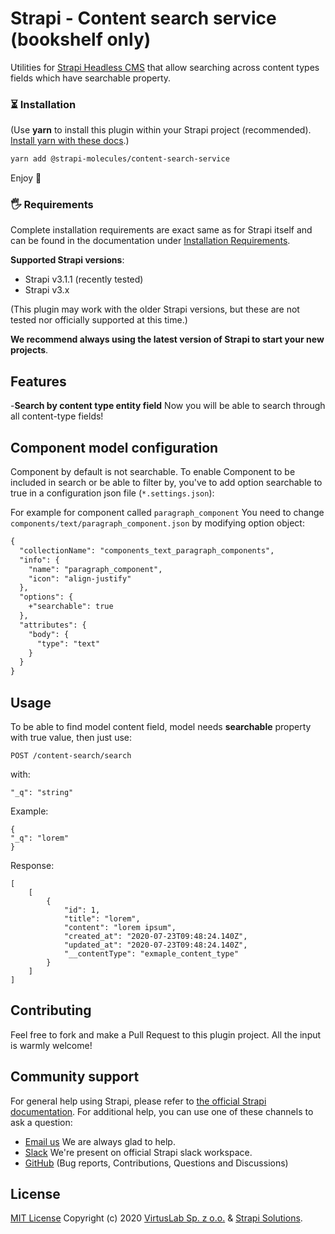 # Strapi - Content search service (bookshelf only)

Utilities for [Strapi Headless CMS](https://github.com/strapi/strapi) that allow searching across content types fields which have searchable property.

### ⏳ Installation

(Use **yarn** to install this plugin within your Strapi project (recommended). [Install yarn with these docs](https://yarnpkg.com/lang/en/docs/install/).)

```bash
yarn add @strapi-molecules/content-search-service
```

Enjoy 🎉

### 🖐 Requirements

Complete installation requirements are exact same as for Strapi itself and can be found in the documentation under <a href="https://strapi.io/documentation/v3.x/installation/cli.html#step-1-make-sure-requirements-are-met">Installation Requirements</a>.

**Supported Strapi versions**:

- Strapi v3.1.1 (recently tested)
- Strapi v3.x

(This plugin may work with the older Strapi versions, but these are not tested nor officially supported at this time.)

**We recommend always using the latest version of Strapi to start your new projects**.

## Features

-**Search by content type entity field** Now you will be able to search through all content-type fields!

## Component model configuration

Component by default is not searchable.
To enable Component to be included in search or be able to filter by, you've to add option searchable to true in a configuration json file (`*.settings.json`):

For example for component called `paragraph_component` You need to change `components/text/paragraph_component.json` by modifying option object:
```diff
{
  "collectionName": "components_text_paragraph_components",
  "info": {
    "name": "paragraph_component",
    "icon": "align-justify"
  },
  "options": {
    +"searchable": true
  },
  "attributes": {
    "body": {
      "type": "text"
    }
  }
}
```

##  Usage

To be able to find model content field, model needs **searchable** property with true value, then just use:
```
POST /content-search/search 
```
with:
```
"_q": "string"
```

Example:

```
{
"_q": "lorem"
}
```

Response:
```
[
    [
        {
            "id": 1,
            "title": "lorem",
            "content": "lorem ipsum",
            "created_at": "2020-07-23T09:48:24.140Z",
            "updated_at": "2020-07-23T09:48:24.140Z",
            "__contentType": "exmaple_content_type"
        }
    ]
]
```

## Contributing

Feel free to fork and make a Pull Request to this plugin project. All the input is warmly welcome!

## Community support

For general help using Strapi, please refer to [the official Strapi documentation](https://strapi.io/documentation/). For additional help, you can use one of these channels to ask a question:

- [Email us](mailto:strapi@virtuslab.com) We are always glad to help.
- [Slack](http://slack.strapi.io) We're present on official Strapi slack workspace.
- [GitHub](https://github.com/VirtusLab/strapi-molecules/issues) (Bug reports, Contributions, Questions and Discussions)

## License

[MIT License](LICENSE.md) Copyright (c) 2020 [VirtusLab Sp. z o.o.](https://virtuslab.com/) &amp; [Strapi Solutions](https://strapi.io/).
